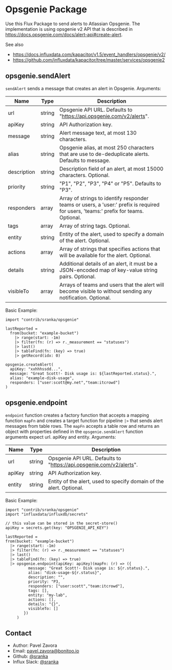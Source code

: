# Opsgenie Package

Use this Flux Package to send alerts to Atlassian Opsgenie. The implementation is using opsgenie v2 API that is described
in https://docs.opsgenie.com/docs/alert-api#create-alert. 

See also
- https://docs.influxdata.com/kapacitor/v1.5/event_handlers/opsgenie/v2/
- https://github.com/influxdata/kapacitor/tree/master/services/opsgenie2 

## opsgenie.sendAlert

`sendAlert` sends a message that creates an alert in Opsgenie. Arguments:

| Name        | Type   | Description                                                       |
| ----        | ----   | -----------                                                       |
| url         | string | Opsgenie API URL. Defaults to "https://api.opsgenie.com/v2/alerts". |
| apiKey      | string | API Authorization key. |
| message     | string | Alert message text, at most 130 characters. |
| alias       | string | Opsgenie alias, at most 250 characters that are use to de-deduplicate alerts. Defaults to message. |
| description | string | Description field of an alert, at most 15000 characters. Optional. |
| priority    | string | "P1", "P2", "P3", "P4" or "P5". Defaults to "P3". |
| responders  | array  | Array of strings to identify responder teams or users, a 'user:' prefix is required for users, 'teams:' prefix for teams. Optional. |
| tags        | array  | Array of string tags. Optional. |
| entity      | string | Entity of the alert, used to specify a domain of the alert. Optional. |
| actions     | array  | Array of strings that specifies actions that will be available for the alert. Optional. |
| details     | string | Additional details of an alert, it must be a JSON-encoded map of key-value string pairs. Optional. |
| visibleTo   | array  | Arrays of teams and users that the alert will become visible to without sending any notification. Optional. |

Basic Example:

    import "contrib/sranka/opsgenie"

    lastReported =
      from(bucket: "example-bucket")
        |> range(start: -1m)
        |> filter(fn: (r) => r._measurement == "statuses")
        |> last()
        |> tableFind(fn: (key) => true)
        |> getRecord(idx: 0)

    opsgenie.createAlert(
      apiKey: "xxhhhssdd...",
      message: "Great Scott!- Disk usage is: ${lastReported.status}.",
      alias: "example-disk-usage",
      responders: ["user:scott@my.net","team:itcrowd"]
    )
## opsgenie.endpoint 

`endpoint` function creates a factory function that accepts a mapping function `mapFn` and creates a target function for pipeline `|>` that sends alert messages from table rows. The `mapFn` accepts a table row and returns an object with properties defined in the `opsgenie.sendAlert` function arguments expect url. apiKey and entity. Arguments:

| Name     | Type   | Description                                                         |
| ----     | ----   | -----------                                                         |
| url      | string | Opsgenie API URL. Defaults to "https://api.opsgenie.com/v2/alerts". | 
| apiKey   | string | API Authorization key. |
| entity   | string | Entity of the alert, used to specify domain of the alert. Optional. |

Basic Example:

    import "contrib/sranka/opsgenie"
    import "influxdata/influxdb/secrets"

    // this value can be stored in the secret-store()
    apiKey = secrets.get(key: "OPSGENIE_API_KEY")

    lastReported =
    from(bucket: "example-bucket")
      |> range(start: -1m)
      |> filter(fn: (r) => r._measurement == "statuses")
      |> last()
      |> tableFind(fn: (key) => true)
      |> opsgenie.endpoint(apiKey: apiKey)(mapFn: (r) => ({
              message: "Great Scott!- Disk usage is: ${r.status}.", 
              alias: "disk-usage-${r.status}",
              description: "",
              priority: "P3,
              responders: ["user:scott","team:itcrowd"],
              tags: [],
              entity: "my-lab",
              actions: [],
              details: "{}",
              visibleTo: []
            })
         )


## Contact

- Author: Pavel Zavora
- Email: pavel.zavora@bonitoo.io
- Github: [@sranka](https://github.com/sranka)
- Influx Slack: [@sranka](https://influxdata.com/slack)
